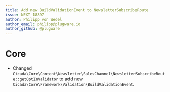 ```yaml
---
title: Add new BuildValidationEvent to NewsletterSubscribeRoute
issue: NEXT-18897
author: Philipp von Wedel
author_email: philipp@plugware.io
author_github: @plugware
---
```

# Core
* Changed `Cicada\Core\Content\Newsletter\SalesChannel\NewsletterSubscribeRoute::getOptInValidator` to add new `Cicada\Core\Framework\Validation\BuildValidationEvent`.
